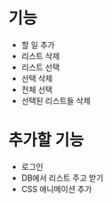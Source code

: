 # 기능
- 할 일 추가
- 리스트 삭제
- 리스트 선택
- 선택 삭제
- 전체 선택
- 선택된 리스트들 삭제


# 추가할 기능
- 로그인
- DB에서 리스트 주고 받기
- CSS 애니메이션 추가
